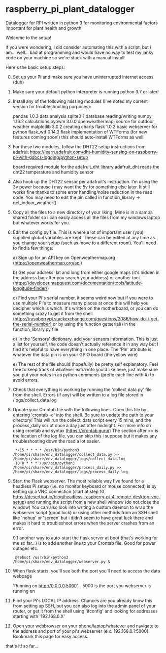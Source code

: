 # raspberry_pi_plant_datalogger
Datalogger for RPI written in python 3 for monitoring environmental factors important for plant health and growth

Welcome to the setup!

If you were wondering, i did consider automating this with a script, 
but i am... well... bad at programming and would have no way to test my janky code on your machine so we're stuck with a manual install!

Here's the basic setup steps:

0. Set up your Pi and make sure you have uninterrupted internet access (duh)

1. Make sure your default python interpreter is running python 3.7 or later!

2. Install any of the following missing modules (I've noted my current version for troubleshooting purposes):

    pandas        1.0.3     data analysis
    sqlite3       ?         database reading/writing
    numpy         1.16.2    calculations
    pyowm         3.0.0     openweathermap, source for outdoor weather
    matplotlib    3.0.2     creating charts
    flask         1.0.2     basic webserver for python
    flask_wtf	  0.14.3    flask implementation of WTForms (for new features coming soon!) this should auto-install WTForms as well


3. For these two modules, follow the DHT22 setup instructions from adafruit https://learn.adafruit.com/dht-humidity-sensing-on-raspberry-pi-with-gdocs-logging/python-setup

    board         required module for the adafruit_dht library
    adafruit_dht  reads the dht22 temperature and humidity sensor


4. Also hook up the DHT22 sensor per adafruit's instruction. I'm using the 3v power because i may want the 5v for something else later. 
	It still works fine thanks to some error handling/noise reduction in the read code. You may need to edit the pin called in function_library -> get_indoor_weather()

5. Copy all the files to a new directory of your liking. Mine is in a samba shared folder so i can easily access all the files from 
	my windows laptop but whatever works for you.

6. Edit the config.py file. This is where a lot of important user (you) supplied global variables are kept. 
	These can be edited at any time as you change your setup (such as move to a different room). You'll need to find a few things:

    a) Sign up for an API key on Openweathermap.org (https://openweathermap.org/api)

    b) Get your address' lat and long from either google maps (it's hidden in the address bar after you search your address) or another tool (https://developer.mapquest.com/documentation/tools/latitude-longitude-finder/)

    c) Find your Pi's serial number, it seems weird now but if you were to use multiple Pi's to measure many places at once this will help you decipher which is which. It's written on the motherboard, or you can do something crazy to get it from the shell (https://raspberrypi.stackexchange.com/questions/2086/how-do-i-get-the-serial-number) or by using the function getserial() in the function_library.py file

    d) In the 'Sensors' dictionary, add your sensors information. This is just a list for yourself, the code doesn't actually reference it in any way but I find it's helpful to have everything in one place. The 'Pin' attribute is whatever the data pin is on your GPIO board (the yellow wire)

    e) The rest of the file should (hopefully) be pretty self explanatory. Feel free to keep track of whatever extra info you'd like here, just make sure you put your notes in as python comments (prefix each line with #) to avoid errors.


7. Check that everything is working by running the 'collect data.py' file from the shell. 
	Errors (if any) will be written to a log file stored in /logs/collect_data.log

8. Update your Crontab file with the following lines. Open this file by entering 'crontab -e' into the shell. 
	Be sure to update the path to your directory! 
	This will run the collect_data script every 15 mins, and the process_daily script once a day just after midnight. 
	For more info on using crontab and syntax (https://crontab.guru/)
	The section after >> is the location of the log file. you can skip this i suppose but it makes any troubleshooting down the road a lot easier.

    	*/15 * * * * /usr/bin/python3 /home/pi/share/env_datalogger/collect_data.py >> /home/pi/share/env_datalogger/logs/collect_data.log
    	10 0 * * * /usr/bin/python3 /home/pi/share/env_datalogger/process_daily.py >> /home/pi/share/env_datalogger/logs/process_daily.log

9. Start the Flask webserver. The most reliable way I've found for a headless Pi setup (i.e. no monitor keyboard or mouse connected) is by setting up a VNC connection 
	(start at step 10 https://desertbot.io/blog/headless-raspberry-pi-4-remote-desktop-vnc-setup) and running the script from a new shell window (do not close the window)
	You can also look into writing a custom daemon to wrap the webserver script (good luck) or using other methods from an SSH shell like 'nohup' or 'screen' 
	but i didn't seem to have great luck there and makes it hard to troubleshoot errors when the server crashes from an error.
	
	9.1 another way to auto-start the flask server at boot (that's working for me so far...) is to add another line to your Crontab file. Good for power outages etc.
	
		@reboot /usr/bin/python3 /home/pi/share/env_datalogger/webserver.py &

10. When flask starts, you'll see both the port you'll need to access the data webpage

	'Running on http://0.0.0.0:5000' - 5000 is the port you webserver is running on

11. Find your Pi's LOCAL IP address. Chances are you already know this from setting up SSH, but you can also log into the admin panel of your router, or get it from 
	the shell using 'ifconfig' and looking for addresses starting with '192.168.0.X'

12. Open your webbrowser on your phone/laptop/whatever and navigate to the address and port of your pi's webserver (e.x. 192.168.0.1:5000). 
	Bookmark this page for easy access.



that's it! so far...
